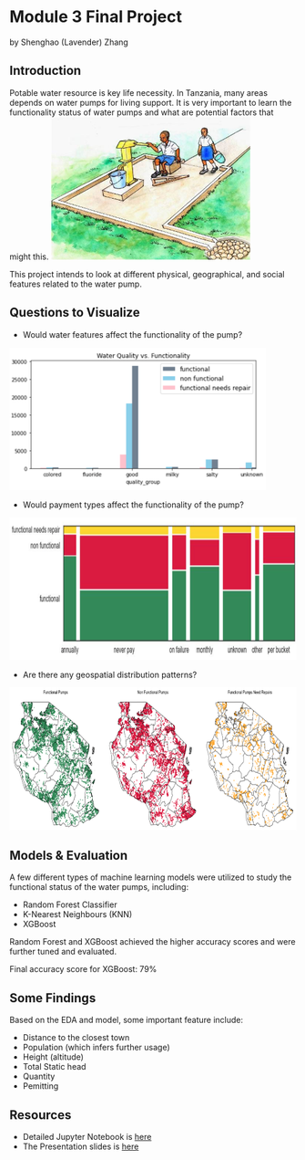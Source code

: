
# Module 3 Final Project

by Shenghao (Lavender) Zhang

## Introduction

Potable water resource is key life necessity. In Tanzania, many areas depends on water pumps for living support. It is very important to learn the functionality status of water pumps and what are potential factors that might this. 
<img src = 'https://github.com/lavsz/Mod3_Tanzania_Pump_Functionality_Prediction/blob/master/Digital_Arts/Water_pump_with_seat_and_easy_access_(Tanzania)_(5600883227).jpg' width="350" height="250">

This project intends to look at different physical, geographical, and social features related to the water pump. 


## Questions to Visualize

- Would water features affect the functionality of the pump?
<img src = 'https://github.com/lavsz/Mod3_Tanzania_Pump_Functionality_Prediction/blob/master/Digital_Arts/Screen%20Shot%202021-04-15%20at%205.49.28%20PM.png' width="450" height="250">

- Would payment types affect the functionality of the pump?
<img src = 'https://github.com/lavsz/Mod3_Tanzania_Pump_Functionality_Prediction/blob/master/Digital_Arts/Screen%20Shot%202021-04-15%20at%205.42.19%20PM.png' width="700" height="250">

- Are there any geospatial distribution patterns?
<img src = 'https://github.com/lavsz/Mod3_Tanzania_Pump_Functionality_Prediction/blob/master/Digital_Arts/Screen%20Shot%202021-04-15%20at%205.55.03%20PM.png' width="650" height="250">


## Models & Evaluation
A few different types of machine learning models were utilized to study the functional status of the water pumps, including:
- Random Forest Classifier
- K-Nearest Neighbours (KNN)
- XGBoost

Random Forest and XGBoost achieved the higher accuracy scores and were further tuned and evaluated. 

Final accuracy score for XGBoost: 79%

## Some Findings

Based on the EDA and model, some important feature include:
- Distance to the closest town
- Population (which infers further usage)
- Height (altitude)
- Total Static head
- Quantity
- Pemitting

## Resources
- Detailed Jupyter Notebook is [here](https://github.com/lavsz/Module3_Final_Project/blob/master/EDA_MODEL_master.ipynb)
- The Presentation slides is [here](https://github.com/lavsz/Module3_Final_Project/blob/master/Tanzania%20Water%20Pump.pdf)
